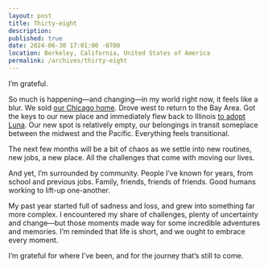 ```yaml
---
layout: post
title: Thirty-eight
description: 
published: true
date: 2024-06-30 17:01:00 -0700
location: Berkeley, California, United States of America
permalink: /archives/thirty-eight
---
```

I’m grateful.

So much is happening—and changing—in my world right now, it feels like a blur. We sold [our Chicago home](/archives/chicago). Drove west to return to the Bay Area. Got the keys to our new place and immediately flew back to Illinois [to adopt Luna](/archives/meet-luna). Our new spot is relatively empty, our belongings in transit someplace between the midwest and the Pacific. Everything feels transitional.

The next few months will be a bit of chaos as we settle into new routines, new jobs, a new place. All the challenges that come with moving our lives.

And yet, I’m surrounded by community. People I’ve known for years, from school and previous jobs. Family, friends, friends of friends. Good humans working to lift-up one-another.

My past year started full of sadness and loss, and grew into something far more complex. I encountered my share of challenges, plenty of uncertainty and change—but those moments made way for some incredible adventures and memories. I’m reminded that life is short, and we ought to embrace every moment.

I’m grateful for where I’ve been, and for the journey that’s still to come.
